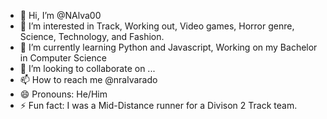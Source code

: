 - 👋 Hi, I’m @NAlva00
- 👀 I’m interested in Track, Working out, Video games, Horror genre, Science, Technology, and Fashion.
- 🌱 I’m currently learning Python and Javascript, Working on my Bachelor in Computer Science
- 💞️ I’m looking to collaborate on ...
- 📫 How to reach me @nralvarado
- 😄 Pronouns: He/Him
- ⚡ Fun fact: I was a Mid-Distance runner for a Divison 2 Track team.

<!---
NAlva00/NAlva00 is a ✨ special ✨ repository because its `README.md` (this file) appears on your GitHub profile.
You can click the Preview link to take a look at your changes.
--->
